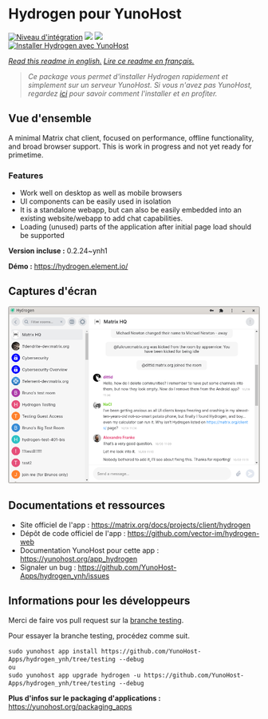 # Hydrogen pour YunoHost

[![Niveau d'intégration](https://dash.yunohost.org/integration/hydrogen.svg)](https://dash.yunohost.org/appci/app/hydrogen) ![](https://ci-apps.yunohost.org/ci/badges/hydrogen.status.svg) ![](https://ci-apps.yunohost.org/ci/badges/hydrogen.maintain.svg)  
[![Installer Hydrogen avec YunoHost](https://install-app.yunohost.org/install-with-yunohost.svg)](https://install-app.yunohost.org/?app=hydrogen)

*[Read this readme in english.](./README.md)*
*[Lire ce readme en français.](./README_fr.md)*

> *Ce package vous permet d'installer Hydrogen rapidement et simplement sur un serveur YunoHost.
Si vous n'avez pas YunoHost, regardez [ici](https://yunohost.org/#/install) pour savoir comment l'installer et en profiter.*

## Vue d'ensemble

A minimal Matrix chat client, focused on performance, offline functionality, and broad browser support. This is work in progress and not yet ready for primetime.

### Features

- Work well on desktop as well as mobile browsers
- UI components can be easily used in isolation
- It is a standalone webapp, but can also be easily embedded into an existing website/webapp to add chat capabilities.
- Loading (unused) parts of the application after initial page load should be supported


**Version incluse :** 0.2.24~ynh1

**Démo :** https://hydrogen.element.io/

## Captures d'écran

![](./doc/screenshots/hydrogen-large.png)

## Documentations et ressources

* Site officiel de l'app : https://matrix.org/docs/projects/client/hydrogen
* Dépôt de code officiel de l'app : https://github.com/vector-im/hydrogen-web
* Documentation YunoHost pour cette app : https://yunohost.org/app_hydrogen
* Signaler un bug : https://github.com/YunoHost-Apps/hydrogen_ynh/issues

## Informations pour les développeurs

Merci de faire vos pull request sur la [branche testing](https://github.com/YunoHost-Apps/hydrogen_ynh/tree/testing).

Pour essayer la branche testing, procédez comme suit.
```
sudo yunohost app install https://github.com/YunoHost-Apps/hydrogen_ynh/tree/testing --debug
ou
sudo yunohost app upgrade hydrogen -u https://github.com/YunoHost-Apps/hydrogen_ynh/tree/testing --debug
```

**Plus d'infos sur le packaging d'applications :** https://yunohost.org/packaging_apps